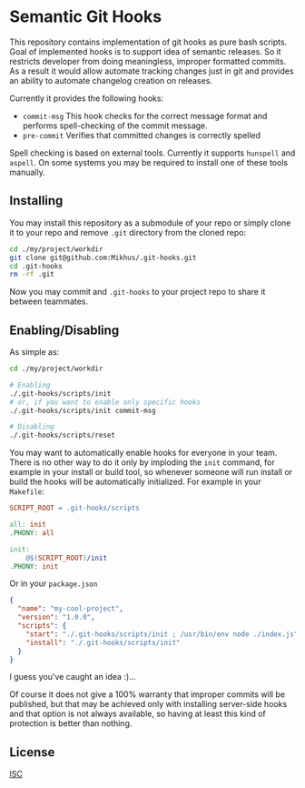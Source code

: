 # Semantic Git Hooks

This repository contains implementation of git hooks as pure bash scripts.
Goal of implemented hooks is to support idea of semantic releases. So it
restricts developer from doing meaningless, improper formatted commits. As a
result it would allow automate tracking changes just in git and provides
an ability to automate changelog creation on releases.

Currently it provides the following hooks:

  - `commit-msg` This hook checks for the correct message format and performs
    spell-checking of the commit message.
  - `pre-commit` Verifies that committed changes is correctly spelled

Spell checking is based on external tools. Currently it supports `hunspell` and
`aspell`. On some systems you may be required to install one of these tools
manually.

## Installing

You may install this repository as a submodule of your repo or simply clone it
to your repo and remove `.git` directory from the cloned repo:

~~~bash
cd ./my/project/workdir
git clone git@github.com:Mikhus/.git-hooks.git
cd .git-hooks
rm -rf .git
~~~

Now you may commit and `.git-hooks` to your project repo to share it between
teammates.

## Enabling/Disabling

As simple as:

~~~bash
cd ./my/project/workdir

# Enabling
./.git-hooks/scripts/init
# or, if you want to enable only specific hooks
./.git-hooks/scripts/init commit-msg

# Disabling
./.git-hooks/scripts/reset
~~~

You may want to automatically enable hooks for everyone in your team. There is
no other way to do it only by imploding the `init` command, for example in your
install or build tool, so whenever someone will run install or build the hooks
will be automatically initialized. For example in your `Makefile`:

~~~Makefile
SCRIPT_ROOT = .git-hooks/scripts

all: init
.PHONY: all

init:
	@$(SCRIPT_ROOT)/init
.PHONY: init
~~~

Or in your `package.json`

~~~json
{
  "name": "my-cool-project",
  "version": "1.0.0",
  "scripts": {
    "start": "./.git-hooks/scripts/init ; /usr/bin/env node ./index.js",
    "install": "./.git-hooks/scripts/init"
  }
}
~~~

I guess you've caught an idea :)...

Of course it does not give a 100% warranty that improper commits will be 
published, but that may be achieved only with installing server-side hooks and
that option is not always available, so having at least this kind of protection
is better than nothing.

## License

[ISC](https://rawgit.com/Mikhus/.git-hooks/master/LICENSE)

